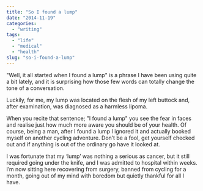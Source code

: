 ```yaml
---
title: "So I found a lump"
date: "2014-11-19"
categories:
  - "writing"
tags:
  - "life"
  - "medical"
  - "health"
slug: "so-i-found-a-lump"
---
```


"Well, it all started when I found a lump" is a phrase I have been using quite a bit lately, and it is surprising how those few words can totally change the tone of a conversation.

Luckily, for me, my lump was located on the flesh of my left buttock and, after examination, was diagnosed as a harmless lipoma.

When you recite that sentence; "I found a lump" you see the fear in faces and realise just how much more aware you should be of your health. Of course, being a man, after I found a lump I ignored it and actually booked myself on another cycling adventure. Don’t be a fool, get yourself checked out and if anything is out of the ordinary go have it looked at.

I was fortunate that my ‘lump’ was nothing a serious as cancer, but it still required going under the knife, and I was admitted to hospital within weeks. I’m now sitting here recovering from surgery, banned from cycling for a month, going out of my mind with boredom but quietly thankful for all I have.
